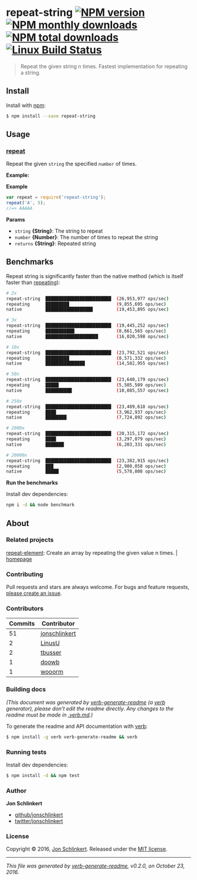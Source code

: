 # repeat-string [![NPM version](https://img.shields.io/npm/v/repeat-string.svg?style=flat)](https://www.npmjs.com/package/repeat-string) [![NPM monthly downloads](https://img.shields.io/npm/dm/repeat-string.svg?style=flat)](https://npmjs.org/package/repeat-string)  [![NPM total downloads](https://img.shields.io/npm/dt/repeat-string.svg?style=flat)](https://npmjs.org/package/repeat-string) [![Linux Build Status](https://img.shields.io/travis/jonschlinkert/repeat-string.svg?style=flat&label=Travis)](https://travis-ci.org/jonschlinkert/repeat-string)

> Repeat the given string n times. Fastest implementation for repeating a string.






















































<extoc></extoc>

## Install

Install with [npm](https://www.npmjs.com/):

```sh
$ npm install --save repeat-string
```

## Usage

### [repeat](index.js#L41)

Repeat the given `string` the specified `number` of times.

**Example:**

**Example**

```js
var repeat = require('repeat-string');
repeat('A', 5);
//=> AAAAA
```

**Params**

* `string` **{String}**: The string to repeat
* `number` **{Number}**: The number of times to repeat the string
* `returns` **{String}**: Repeated string

## Benchmarks

Repeat string is significantly faster than the native method (which is itself faster than [repeating](https://github.com/sindresorhus/repeating)):

```sh
# 2x
repeat-string  █████████████████████████  (26,953,977 ops/sec)
repeating      █████████                  (9,855,695 ops/sec)
native         ██████████████████         (19,453,895 ops/sec)

# 3x
repeat-string  █████████████████████████  (19,445,252 ops/sec)
repeating      ███████████                (8,661,565 ops/sec)
native         ████████████████████       (16,020,598 ops/sec)

# 10x
repeat-string  █████████████████████████  (23,792,521 ops/sec)
repeating      █████████                  (8,571,332 ops/sec)
native         ███████████████            (14,582,955 ops/sec)

# 50x
repeat-string  █████████████████████████  (23,640,179 ops/sec)
repeating      █████                      (5,505,509 ops/sec)
native         ██████████                 (10,085,557 ops/sec)

# 250x
repeat-string  █████████████████████████  (23,489,618 ops/sec)
repeating      ████                       (3,962,937 ops/sec)
native         ████████                   (7,724,892 ops/sec)

# 2000x
repeat-string  █████████████████████████  (20,315,172 ops/sec)
repeating      ████                       (3,297,079 ops/sec)
native         ███████                    (6,203,331 ops/sec)

# 20000x
repeat-string  █████████████████████████  (23,382,915 ops/sec)
repeating      ███                        (2,980,058 ops/sec)
native         █████                      (5,578,808 ops/sec)
```

**Run the benchmarks**

Install dev dependencies:

```sh
npm i -d && node benchmark
```

## About

### Related projects

[repeat-element](https://www.npmjs.com/package/repeat-element): Create an array by repeating the given value n times. | [homepage](https://github.com/jonschlinkert/repeat-element "Create an array by repeating the given value n times.")

### Contributing

Pull requests and stars are always welcome. For bugs and feature requests, [please create an issue](../../issues/new).

### Contributors

| **Commits** | **Contributor**<br/> | 
| --- | --- |
| 51 | [jonschlinkert](https://github.com/jonschlinkert) |
| 2 | [LinusU](https://github.com/LinusU) |
| 2 | [tbusser](https://github.com/tbusser) |
| 1 | [doowb](https://github.com/doowb) |
| 1 | [wooorm](https://github.com/wooorm) |

### Building docs

_(This document was generated by [verb-generate-readme](https://github.com/verbose/verb-generate-readme) (a [verb](https://github.com/verbose/verb) generator), please don't edit the readme directly. Any changes to the readme must be made in [.verb.md](.verb.md).)_

To generate the readme and API documentation with [verb](https://github.com/verbose/verb):

```sh
$ npm install -g verb verb-generate-readme && verb
```

### Running tests

Install dev dependencies:

```sh
$ npm install -d && npm test
```

### Author

**Jon Schlinkert**

* [github/jonschlinkert](https://github.com/jonschlinkert)
* [twitter/jonschlinkert](http://twitter.com/jonschlinkert)

### License

Copyright © 2016, [Jon Schlinkert](http://github.com/jonschlinkert).
Released under the [MIT license](https://github.com/jonschlinkert/repeat-string/blob/master/LICENSE).

***

_This file was generated by [verb-generate-readme](https://github.com/verbose/verb-generate-readme), v0.2.0, on October 23, 2016._